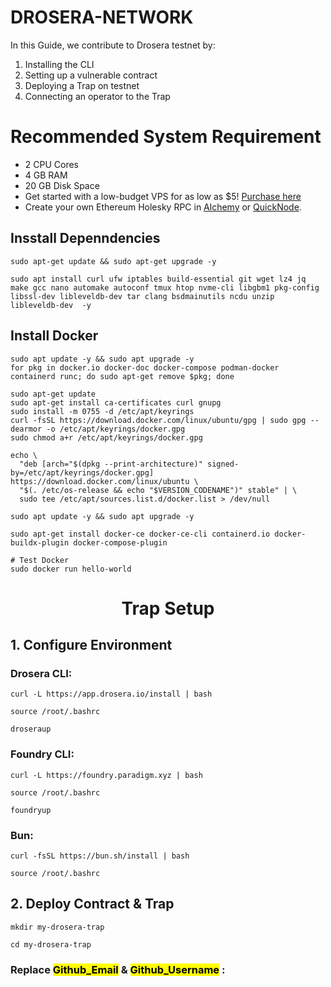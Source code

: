 # DROSERA-NETWORK
In this Guide, we contribute to Drosera testnet by:

1. Installing the CLI
2. Setting up a vulnerable contract
3. Deploying a Trap on testnet
4. Connecting an operator to the Trap

# Recommended System Requirement

- 2 CPU Cores
- 4 GB RAM
- 20 GB Disk Space
- Get started with a low-budget VPS for as low as $5! [Purchase here](https://my.hostbrr.com/order/forms/)
- Create your own Ethereum Holesky RPC in [Alchemy](https://dashboard.alchemy.com/) or [QuickNode](https://dashboard.quicknode.com/).

## Insstall Depenndencies 

```
sudo apt-get update && sudo apt-get upgrade -y
```
```
sudo apt install curl ufw iptables build-essential git wget lz4 jq make gcc nano automake autoconf tmux htop nvme-cli libgbm1 pkg-config libssl-dev libleveldb-dev tar clang bsdmainutils ncdu unzip libleveldb-dev  -y
```
## Install Docker
```
sudo apt update -y && sudo apt upgrade -y
for pkg in docker.io docker-doc docker-compose podman-docker containerd runc; do sudo apt-get remove $pkg; done

sudo apt-get update
sudo apt-get install ca-certificates curl gnupg
sudo install -m 0755 -d /etc/apt/keyrings
curl -fsSL https://download.docker.com/linux/ubuntu/gpg | sudo gpg --dearmor -o /etc/apt/keyrings/docker.gpg
sudo chmod a+r /etc/apt/keyrings/docker.gpg

echo \
  "deb [arch="$(dpkg --print-architecture)" signed-by=/etc/apt/keyrings/docker.gpg] https://download.docker.com/linux/ubuntu \
  "$(. /etc/os-release && echo "$VERSION_CODENAME")" stable" | \
  sudo tee /etc/apt/sources.list.d/docker.list > /dev/null

sudo apt update -y && sudo apt upgrade -y

sudo apt-get install docker-ce docker-ce-cli containerd.io docker-buildx-plugin docker-compose-plugin

# Test Docker
sudo docker run hello-world
```

<h1 style="text-align: center;">Trap Setup</h1>

## 1. Configure Environment

### Drosera CLI:
```
curl -L https://app.drosera.io/install | bash
```
```
source /root/.bashrc
```
```
droseraup
```
### Foundry CLI:
```
curl -L https://foundry.paradigm.xyz | bash
```
```
source /root/.bashrc
```
```
foundryup
```
### Bun:
```
curl -fsSL https://bun.sh/install | bash

source /root/.bashrc
```

## 2. Deploy Contract & Trap
```
mkdir my-drosera-trap
```
```
cd my-drosera-trap
```
### Replace <mark>Github_Email</mark> & <mark>Github_Username</mark> :